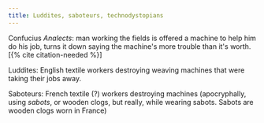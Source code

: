 ```yaml
---
title: Luddites, saboteurs, technodystopians
---
```


Confucius *Analects*: man working the fields is offered a machine to help him
do his job, turns it down saying the machine's more trouble than it's worth.
[{% cite citation-needed %}]

Luddites: English textile workers destroying weaving machines that were taking
their jobs away.

Saboteurs: French textile (?) workers destroying machines (apocryphally, using
*sabots*, or wooden clogs, but really, while wearing sabots. Sabots are wooden
clogs worn in France)